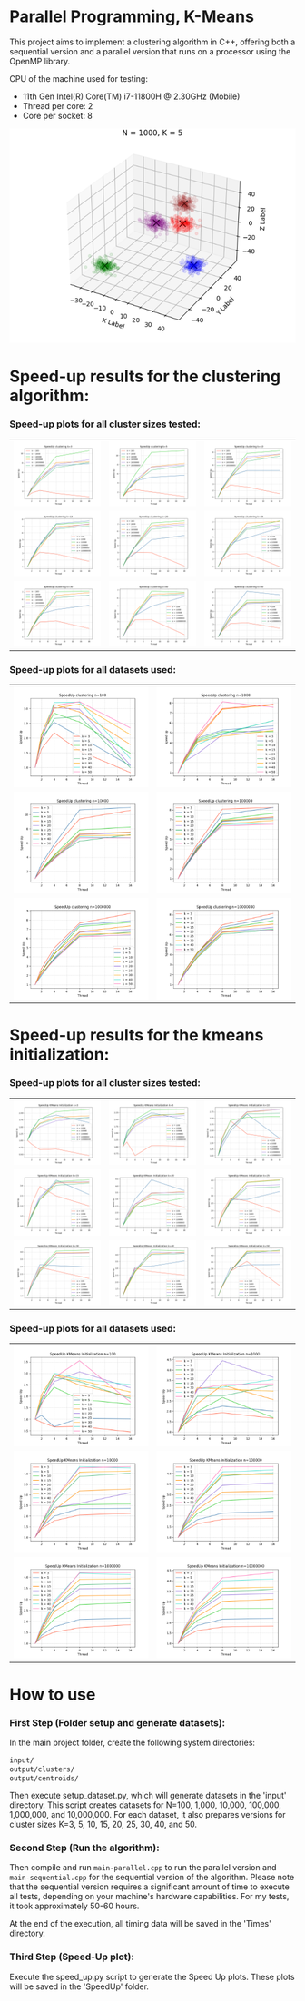 # Parallel Programming, K-Means

This project aims to implement a clustering algorithm in C++, offering both a sequential version and a parallel version that runs on a processor using the OpenMP library.

CPU of the machine used for testing:

- 11th Gen Intel(R) Core(TM) i7-11800H @ 2.30GHz (Mobile)
- Thread per core:  2
- Core per socket:  8

<img src="plots/plt.png">

# Speed-up results for the clustering algorithm:

<h3>Speed-up plots for all cluster sizes tested:</h3>

<table>
 <tr>
    <td><img src="SpeedUp/SpeedUp clustering_K3.png"></td>
    <td><img src="SpeedUp/SpeedUp clustering_K5.png"></td>
    <td><img src="SpeedUp/SpeedUp clustering_K10.png"></td>
 </tr>
 <tr>
    <td><img src="SpeedUp/SpeedUp clustering_K15.png"></td>
    <td><img src="SpeedUp/SpeedUp clustering_K20.png"></td>
    <td><img src="SpeedUp/SpeedUp clustering_K25.png"></td>
 </tr>
 <tr>
    <td><img src="SpeedUp/SpeedUp clustering_K30.png"></td>
    <td><img src="SpeedUp/SpeedUp clustering_K40.png"></td>
    <td><img src="SpeedUp/SpeedUp clustering_K50.png"></td>
 </tr>
</table>

<h3>Speed-up plots for all datasets used:</h3>

<table>
 <tr>
    <td><img src="SpeedUp/SpeedUp clustering_N100.png"></td>
    <td><img src="SpeedUp/SpeedUp clustering_N1000.png"></td>
 </tr>
 <tr>
    <td><img src="SpeedUp/SpeedUp clustering_N10000.png"></td>
    <td><img src="SpeedUp/SpeedUp clustering_N100000.png"></td>
 </tr>
 <tr>
    <td><img src="SpeedUp/SpeedUp clustering_N1000000.png"></td>
    <td><img src="SpeedUp/SpeedUp clustering_N10000000.png"></td>
 </tr>
</table>

# Speed-up results for the kmeans initialization:

<h3>Speed-up plots for all cluster sizes tested:</h3>

<table>
 <tr>
    <td><img src="SpeedUp/SpeedUp KMeans Initialization_K3.png"></td>
    <td><img src="SpeedUp/SpeedUp KMeans Initialization_K5.png"></td>
    <td><img src="SpeedUp/SpeedUp KMeans Initialization_K10.png"></td>
 </tr>
 <tr>
    <td><img src="SpeedUp/SpeedUp KMeans Initialization_K15.png"></td>
    <td><img src="SpeedUp/SpeedUp KMeans Initialization_K20.png"></td>
    <td><img src="SpeedUp/SpeedUp KMeans Initialization_K25.png"></td>
 </tr>
 <tr>
    <td><img src="SpeedUp/SpeedUp KMeans Initialization_K30.png"></td>
    <td><img src="SpeedUp/SpeedUp KMeans Initialization_K40.png"></td>
    <td><img src="SpeedUp/SpeedUp KMeans Initialization_K50.png"></td>
 </tr>
</table>

<h3>Speed-up plots for all datasets used:</h3>

<table>
 <tr>
    <td><img src="SpeedUp/SpeedUp KMeans Initialization_N100.png"></td>
    <td><img src="SpeedUp/SpeedUp KMeans Initialization_N1000.png"></td>
 </tr>
 <tr>
    <td><img src="SpeedUp/SpeedUp KMeans Initialization_N10000.png"></td>
    <td><img src="SpeedUp/SpeedUp KMeans Initialization_N100000.png"></td>
 </tr>
 <tr>
    <td><img src="SpeedUp/SpeedUp KMeans Initialization_N1000000.png"></td>
    <td><img src="SpeedUp/SpeedUp KMeans Initialization_N10000000.png"></td>
 </tr>
</table>

# How to use

<h3>First Step (Folder setup and generate datasets):</h3>

In the main project folder, create the following system directories:

    input/
    output/clusters/
    output/centroids/

Then execute setup_dataset.py, which will generate datasets in the 'input' directory. This script creates datasets for N=100, 1,000, 10,000, 100,000, 1,000,000, and 10,000,000. For each dataset, it also prepares versions for cluster sizes K=3, 5, 10, 15, 20, 25, 30, 40, and 50.

<h3>Second Step (Run the algorithm):</h3>

Then compile and run `main-parallel.cpp` to run the parallel version and `main-sequential.cpp` for the sequential version of the algorithm.
Please note that the sequential version requires a significant amount of time to execute all tests, depending on your machine's hardware capabilities. For my tests, it took approximately 50-60 hours.

At the end of the execution, all timing data will be saved in the 'Times' directory.

<h3>Third Step (Speed-Up plot):</h3>

Execute the speed_up.py script to generate the Speed Up plots. These plots will be saved in the 'SpeedUp' folder.


